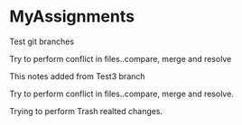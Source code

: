 # MyAssignments

Test git branches

Try to perform conflict in files..compare, merge and resolve

This notes added from Test3 branch

Try to perform conflict in files..compare, merge and resolve.

Trying to perform Trash realted changes.
